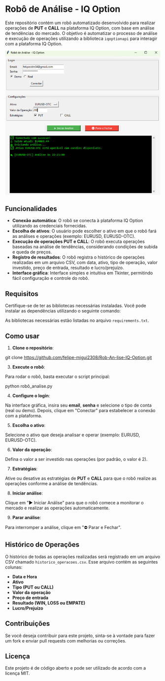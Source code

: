 # Robô de Análise - IQ Option

Este repositório contém um robô automatizado desenvolvido para realizar operações de **PUT** e **CALL** na plataforma IQ Option, com base em análise de tendências do mercado. O objetivo é automatizar o processo de análise e execução de operações utilizando a biblioteca `iqoptionapi` para interagir com a plataforma IQ Option.

![Demonstração do Robô](https://github.com/felipe-migui2308/Rob-An-lise-IQ-Option/blob/main/Robo-analise.png.png)

## Funcionalidades

- **Conexão automática**: O robô se conecta à plataforma IQ Option utilizando as credenciais fornecidas.
- **Escolha de ativos**: O usuário pode escolher o ativo em que o robô fará as análises e operações (exemplo: EURUSD, EURUSD-OTC).
- **Execução de operações PUT e CALL**: O robô executa operações baseadas na análise de tendências, considerando condições de subida e queda de preços.
- **Registro de resultados**: O robô registra o histórico de operações realizadas em um arquivo CSV, com data, ativo, tipo de operação, valor investido, preço de entrada, resultado e lucro/prejuízo.
- **Interface gráfica**: Interface simples e intuitiva em Tkinter, permitindo fácil configuração e controle do robô.

## Requisitos

Certifique-se de ter as bibliotecas necessárias instaladas. Você pode instalar as dependências utilizando o seguinte comando:


As bibliotecas necessárias estão listadas no arquivo `requirements.txt`.

## Como usar

1. **Clone o repositório**:

git clone https://github.com/felipe-migui2308/Rob-An-lise-IQ-Option.git


3. **Execute o robô**:

Para rodar o robô, basta executar o script principal:

python robô_analise.py


4. **Configure o login**:

Na interface gráfica, insira seu **email**, **senha** e selecione o tipo de conta (real ou demo). Depois, clique em "Conectar" para estabelecer a conexão com a plataforma.

5. **Escolha o ativo**: 

Selecione o ativo que deseja analisar e operar (exemplo: EURUSD, EURUSD-OTC).

6. **Valor da operação**:

Defina o valor a ser investido nas operações (por padrão, o valor é 2).

7. **Estratégias**:

Ative ou desative as estratégias de **PUT** e **CALL** para que o robô realize as operações conforme a análise de tendências.

8. **Iniciar análise**:

Clique em "▶ Iniciar Análise" para que o robô comece a monitorar o mercado e realizar as operações automaticamente.

9. **Parar análise**:

Para interromper a análise, clique em "⛔ Parar e Fechar".

## Histórico de Operações

O histórico de todas as operações realizadas será registrado em um arquivo CSV chamado `historico_operacoes.csv`. Esse arquivo contém as seguintes colunas:

- **Data e Hora**
- **Ativo**
- **Tipo (PUT ou CALL)**
- **Valor da operação**
- **Preço de entrada**
- **Resultado (WIN, LOSS ou EMPATE)**
- **Lucro/Prejuízo**

## Contribuições

Se você deseja contribuir para este projeto, sinta-se à vontade para fazer um fork e enviar pull requests com melhorias ou correções.

## Licença

Este projeto é de código aberto e pode ser utilizado de acordo com a licença MIT.


